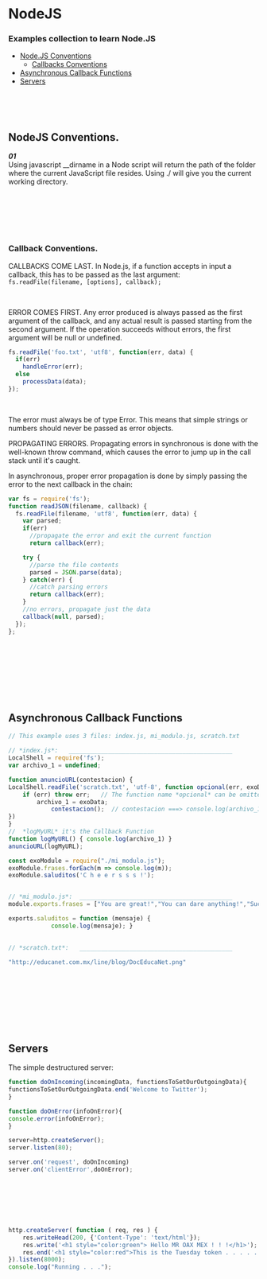 # NodeJS

### Examples collection to learn Node.JS  

- [Node.JS Conventions](#nodejs-conventions)
	* [Callbacks Conventions](#callback-conventions)
- [Asynchronous Callback Functions](#asynchronous-callback-functions)
- [Servers](#servers)

&nbsp;  

&nbsp;  


## NodeJS Conventions.

***01***  
Using javascript __dirname in a Node script will return the path of the folder where the current JavaScript file resides. Using ./ will give you the current working directory.  

&nbsp;

&nbsp;

&nbsp;

### Callback Conventions.
CALLBACKS COME LAST. In Node.js, if a function accepts in
input a callback, this has to be passed as the last argument:  
`fs.readFile(filename, [options], callback);`  

&nbsp;  

ERROR COMES FIRST. Any error produced is always passed as
the first argument of the callback, and any actual result
is passed starting from the second argument. If the operation
succeeds without errors, the first argument will be null or
undefined.  

```JavaScript
fs.readFile('foo.txt', 'utf8', function(err, data) {
  if(err)
    handleError(err);
  else
    processData(data);
});
```
&nbsp;  

The error must always be of type Error. This means that simple
strings or numbers should never be passed as error objects.  

PROPAGATING ERRORS.
Propagating errors in synchronous is done
with the well-known throw command, which causes the error to
jump up in the call stack until it's caught.  

In asynchronous, proper error propagation is done by simply
passing the error to the next callback in the chain:  
```JavaScript
var fs = require('fs');
function readJSON(filename, callback) {
  fs.readFile(filename, 'utf8', function(err, data) {
    var parsed;
    if(err)
      //propagate the error and exit the current function
      return callback(err);

    try {
      //parse the file contents
      parsed = JSON.parse(data);
    } catch(err) {
      //catch parsing errors
      return callback(err);
    }
    //no errors, propagate just the data
    callback(null, parsed);
  });
};
```
&nbsp;  

&nbsp;  

&nbsp;  

&nbsp;  

## Asynchronous Callback Functions
```JavaScript
// This example uses 3 files: index.js, mi_modulo.js, scratch.txt

// *index.js*:   ______________________________________________
LocalShell = require('fs');
var archivo_1 = undefined;

function anuncioURL(contestacion) {
LocalShell.readFile('scratch.txt', 'utf-8', function opcional(err, exoData) {
	if (err) throw err;   // The function name *opcional* can be omitted...
		archivo_1 = exoData;
			contestacion();  // contestacion ===> console.log(archivo_1)
})
}
//  *logMyURL* it's the Callback Function
function logMyURL() { console.log(archivo_1) }
anuncioURL(logMyURL);

const exoModule = require("./mi_modulo.js");
exoModule.frases.forEach(m => console.log(m));
exoModule.saluditos('C h e e r s s s !');


// *mi_modulo.js*:  ___________________________________________
module.exports.frases = ["You are great!","You can dare anything!","Success is in your own future..."];

exports.saluditos = function (mensaje) {
			console.log(mensaje); }
			

// *scratch.txt*:   ___________________________________________

"http://educanet.com.mx/line/blog/DocEducaNet.png"
```

&nbsp;  

&nbsp;  

&nbsp;  

&nbsp;  


## Servers
The simple destructured server:  

```JavaScript
function doOnIncoming(incomingData, functionsToSetOurOutgoingData){
functionsToSetOurOutgoingData.end('Welcome to Twitter');
}

function doOnError(infoOnError){
console.error(infoOnError);
}

server=http.createServer();
server.listen(80);

server.on('request', doOnIncoming)
server.on('clientError',doOnError);  
```

&nbsp;

&nbsp;

&nbsp;

```JavaScript
http.createServer( function ( req, res ) {
	res.writeHead(200, {'Content-Type': 'text/html'});
    res.write('<h1 style="color:green"> Hello MR OAX MEX ! ! !</h1>');
    res.end('<h1 style="color:red">This is the Tuesday token . . . . . . .</h1>');	
}).listen(8000);
console.log("Running . . .");
```
&nbsp;  

&nbsp;  
